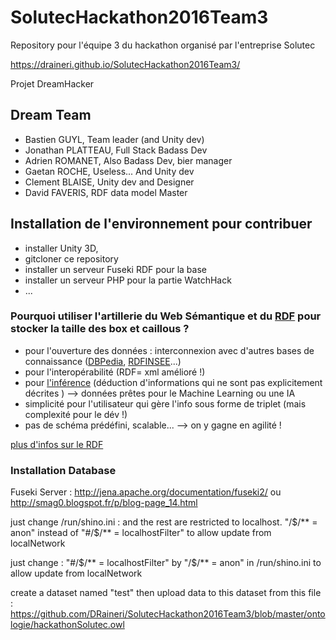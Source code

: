 # SolutecHackathon2016Team3
Repository pour l'équipe 3 du hackathon organisé par l'entreprise Solutec

https://draineri.github.io/SolutecHackathon2016Team3/

Projet DreamHacker

## Dream Team

* Bastien GUYL, Team leader (and Unity dev)
* Jonathan PLATTEAU, Full Stack Badass Dev
* Adrien ROMANET, Also Badass Dev, bier manager
* Gaetan ROCHE, Useless... And Unity dev
* Clement BLAISE, Unity dev and Designer
* David FAVERIS, RDF data model Master

## Installation de l'environnement pour contribuer
- installer Unity 3D, 
- gitcloner ce repository
- installer un serveur Fuseki RDF pour la base
- installer un serveur PHP pour la partie WatchHack
- ...


### Pourquoi utiliser l'artillerie du Web Sémantique et du [RDF](https://fr.wikipedia.org/wiki/Resource_Description_Framework) pour stocker la taille des box et caillous ?

- pour l'ouverture des données :  interconnexion avec d'autres bases de connaissance ([DBPedia](http://fr.dbpedia.org/page/Lyon), [RDFINSEE](http://rdf.insee.fr/)...)
- pour l'interopérabilité (RDF= xml amélioré !)
- pour [l'inférence](http://www-igm.univ-mlv.fr/~dr/XPOSE2009/Le%20Web%203.0/concepts.html#inference) (déduction d'informations qui ne sont pas explicitement décrites ) --> données prêtes pour le Machine Learning ou une IA
- simplicité pour l'utilisateur qui gère l'info sous forme de triplet (mais complexité pour le dév !)
- pas de schéma prédéfini, scalable... --> on y gagne en agilité !


[plus d'infos sur le RDF](http://www.yoyodesign.org/doc/w3c/rdf-mt/)


### Installation Database
Fuseki Server : http://jena.apache.org/documentation/fuseki2/ ou http://smag0.blogspot.fr/p/blog-page_14.html

just change /run/shino.ini : 
and the rest are restricted to localhost.
"/$/** = anon" instead of  "#/$/** = localhostFilter" to allow update from localNetwork

just change  : 
"#/$/** = localhostFilter" by "/$/** = anon" in /run/shino.ini to allow update from localNetwork

create a dataset named "test"
then upload data to this dataset  from this file : https://github.com/DRaineri/SolutecHackathon2016Team3/blob/master/ontologie/hackathonSolutec.owl



